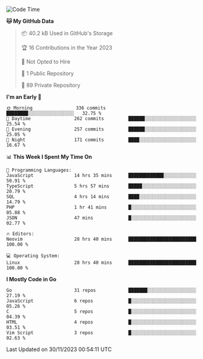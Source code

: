 
<!--START_SECTION:waka-->
![Code Time](http://img.shields.io/badge/Code%20Time-4%2C343%20hrs%2059%20mins-blue)

**🐱 My GitHub Data** 

> 📦 40.2 kB Used in GitHub's Storage 
 > 
> 🏆 16 Contributions in the Year 2023
 > 
> 🚫 Not Opted to Hire
 > 
> 📜 1 Public Repository 
 > 
> 🔑 89 Private Repository 
 > 
**I'm an Early 🐤** 

```text
🌞 Morning                336 commits         ████████░░░░░░░░░░░░░░░░░   32.75 % 
🌆 Daytime                262 commits         ██████░░░░░░░░░░░░░░░░░░░   25.54 % 
🌃 Evening                257 commits         ██████░░░░░░░░░░░░░░░░░░░   25.05 % 
🌙 Night                  171 commits         ████░░░░░░░░░░░░░░░░░░░░░   16.67 % 
```


📊 **This Week I Spent My Time On** 

```text
💬 Programming Languages: 
JavaScript               14 hrs 35 mins      █████████████░░░░░░░░░░░░   50.91 % 
TypeScript               5 hrs 57 mins       █████░░░░░░░░░░░░░░░░░░░░   20.79 % 
SQL                      4 hrs 14 mins       ████░░░░░░░░░░░░░░░░░░░░░   14.79 % 
PHP                      1 hr 41 mins        █░░░░░░░░░░░░░░░░░░░░░░░░   05.88 % 
JSON                     47 mins             █░░░░░░░░░░░░░░░░░░░░░░░░   02.77 % 

🔥 Editors: 
Neovim                   28 hrs 40 mins      █████████████████████████   100.00 % 

💻 Operating System: 
Linux                    28 hrs 40 mins      █████████████████████████   100.00 % 
```

**I Mostly Code in Go** 

```text
Go                       31 repos            ███████░░░░░░░░░░░░░░░░░░   27.19 % 
JavaScript               6 repos             █░░░░░░░░░░░░░░░░░░░░░░░░   05.26 % 
C                        5 repos             █░░░░░░░░░░░░░░░░░░░░░░░░   04.39 % 
HTML                     4 repos             █░░░░░░░░░░░░░░░░░░░░░░░░   03.51 % 
Vim Script               3 repos             █░░░░░░░░░░░░░░░░░░░░░░░░   02.63 % 
```




 Last Updated on 30/11/2023 00:54:11 UTC
<!--END_SECTION:waka-->
